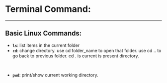 # Terminal Command:
---

## Basic Linux Commands:
- **`ls`**: list items in the current folder
- **`cd`**: change directory. use cd folder_name to open that folder. use cd .. to go back to previous folder. cd . is current is present directory.

<br>

- **`pwd`**: print/show current working directory.